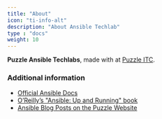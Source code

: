 ```yaml
---
title: "About"
icon: "ti-info-alt"
description: "About Ansible Techlab"
type : "docs"
weight: 10
---
```


**Puzzle Ansible Techlabs**, made with <span class="ti-heart"></span> at [Puzzle ITC](https://puzzle.ch).

### Additional information

* [Official Ansible Docs](https://docs.ansible.com/)
* [O’Reilly’s "Ansible: Up and Running" book](https://www.ansiblebook.com/)
* [Ansible Blog Posts on the Puzzle Website](https://www.puzzle.ch/de/blog/categories/technologien/ansible)
